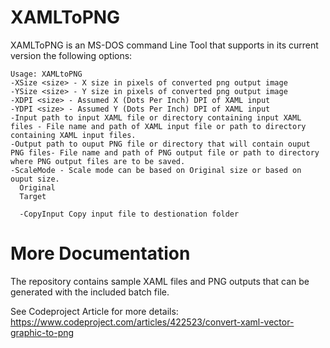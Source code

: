 # XAMLToPNG

XAMLToPNG is an MS-DOS command Line Tool that supports in its current version the following options:

```
Usage: XAMLtoPNG
-XSize <size> - X size in pixels of converted png output image
-YSize <size> - Y size in pixels of converted png output image
-XDPI <size> - Assumed X (Dots Per Inch) DPI of XAML input
-YDPI <size> - Assumed Y (Dots Per Inch) DPI of XAML input
-Input path to input XAML file or directory containing input XAML files - File name and path of XAML input file or path to directory containing XAML input files.
-Output path to ouput PNG file or directory that will contain ouput PNG files- File name and path of PNG output file or path to directory where PNG output files are to be saved.
-ScaleMode - Scale mode can be based on Original size or based on ouput size.
  Original
  Target

  -CopyInput Copy input file to destionation folder
```

# More Documentation

The repository contains sample XAML files and PNG outputs that can be generated with the included batch file.

See Codeproject Article for more details:
https://www.codeproject.com/articles/422523/convert-xaml-vector-graphic-to-png
